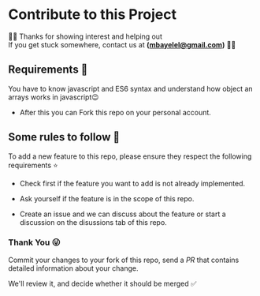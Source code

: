 # Contribute to this Project

👋🏽 Thanks for showing interest and helping out  
If you get stuck somewhere, contact us at **(mbayelel@gmail.com)** 🤙🏾

## Requirements 🎯

You have to know javascript and ES6 syntax and understand how object an arrays works in javascript😉

* After this you can Fork this repo on your personal account.

## Some rules to follow 📌

To add a new feature to this repo, please ensure they respect the following requirements ⭐

* Check first if the feature you want to add is not already implemented.

* Ask yourself if the feature is in the scope of this repo.

* Create an issue and we can discuss about the feature or start a discussion on the disussions tab of this repo.

### Thank You 😜

Commit your changes to your fork of this repo, send a *PR* that contains detailed information about your change.

We'll review it, and decide whether it should be merged ✅
